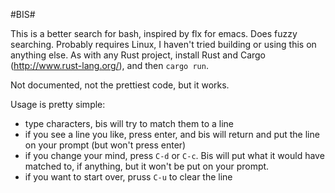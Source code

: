 #BIS#

This is a better search for bash, inspired by flx for emacs. Does fuzzy searching. Probably requires Linux, I haven't tried building or using this on anything else. As with any Rust project, install Rust and Cargo (<http://www.rust-lang.org/>), and then ```cargo run```.

Not documented, not the prettiest code, but it works.

Usage is pretty simple:
 - type characters, bis will try to match them to a line
 - if you see a line you like, press enter, and bis will return and put the line on your prompt (but won't press enter)
 - if you change your mind, press ```C-d``` or ```C-c```. Bis will put what it would have matched to, if anything, but it won't be put on your prompt.
 - if you want to start over, pruss ```C-u``` to clear the line
